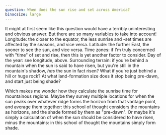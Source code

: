 ```yaml
---
question: When does the sun rise and set across America?
binocsize: large
---
```


It might at first seem like this question would have a terribly uninteresting and obvious answer. But there are so many variables to take into account! Longitude: the closer to the equator, the less sunrise and -set times are affected by the seasons, and vice versa. Latitude: the further East, the sooner to see the sun, and vice versa. Time zones: if I'm truly concerned with "time" of set and rise, then this is yet another factor to consider. Day of the year: see longitude, above. Surrounding terrain: if you're behind a mountain when the sun is said to have risen, but you're still in the mountain's shadow, *has* the sun in fact risen? What if you're just behind a hill or huge rock? At what land-formation size does it stop being pre-dawn, and start just being shade?

Which makes me wonder how they calculate the sunrise time for mountainous regions. Maybe they survey multiple locations for when the sun peaks over whatever ridge forms the horizon from that vantage point, and average them together: this school of thought considers the mountains as horizons, and the shade formed by them as "pre-dawn". Or maybe it's simply a calculation of when the sun should be considered to have risen, minus the mountains: in this school of thought the mountains simply form shade.

